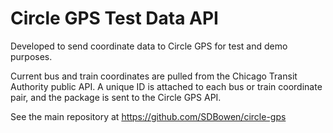 # Circle GPS Test Data API

Developed to send coordinate data to Circle GPS for test and demo purposes.

Current bus and train coordinates are pulled from the Chicago Transit Authority public API. A unique ID is attached to each bus or train coordinate pair, and the package is sent to the Circle GPS API.

See the main repository at https://github.com/SDBowen/circle-gps
